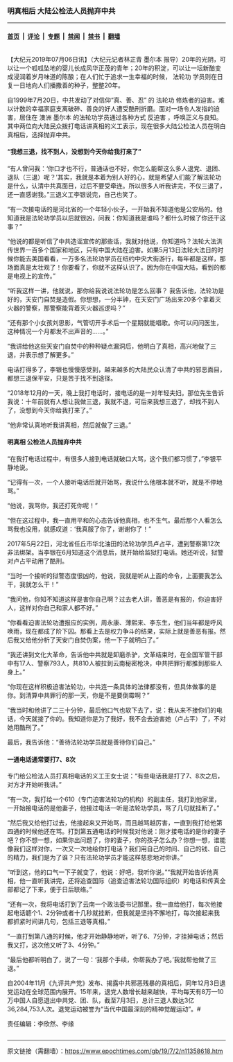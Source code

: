 ### 明真相后 大陆公检法人员抛弃中共

---

#### [首页](../../../..?n11358618) &nbsp;|&nbsp; [评论](../../../../../epoch-comment?n11358618) &nbsp;|&nbsp; [专题](../../../../../epoch-special?n11358618) &nbsp;|&nbsp; [禁闻](../../../../../epoch-news?n11358618) &nbsp;|&nbsp; [禁书](../../../../../books?n11358618) &nbsp;|&nbsp; [翻墙](https://github.com/gfw-breaker/nogfw/blob/master/README.md?n11358618)


<div class="column" id="artbody" itemprop="articleBody">
 <!-- article content begin -->
 <p>
  【大纪元2019年07月06日讯】（大纪元记者林芷青
  <ok href="https://www.epochtimes.com/gb/tag/%E5%A2%A8%E5%B0%94%E6%9C%AC.html">
   墨尔本
  </ok>
  报导）20年的光阴，可以让一个呱呱坠地的婴儿长成风华正茂的青年；20年的积淀，可以让一坛新醅变成浸润着岁月味道的陈酿；在人们忙于追求一生幸福的时候，
  <ok href="https://www.epochtimes.com/gb/tag/%E6%B3%95%E8%BD%AE%E5%8A%9F.html">
   法轮功
  </ok>
  学员则在日复一日地向人们播撒善的种子，整整20年。
 </p>
 <p>
  自1999年7月20日，中共发动了对信仰“真、善、忍” 的
  <ok href="https://www.epochtimes.com/gb/tag/%E6%B3%95%E8%BD%AE%E5%8A%9F.html">
   法轮功
  </ok>
  修炼者的迫害。难以计数的幸福家庭支离破碎、善良的好人遭受酷刑折磨。面对一场令人发指的迫害，居住在
  <ok href="https://www.epochtimes.com/gb/tag/%E6%BE%B3%E6%B4%B2.html">
   澳洲
  </ok>
  <ok href="https://www.epochtimes.com/gb/tag/%E5%A2%A8%E5%B0%94%E6%9C%AC.html">
   墨尔本
  </ok>
  的法轮功学员通过各种方式
  <ok href="https://www.epochtimes.com/gb/tag/%E5%8F%8D%E8%BF%AB%E5%AE%B3.html">
   反迫害
  </ok>
  ，呼唤正义与良知。其中两位向大陆民众拨打电话讲真相的义工表示，现在很多大陆公检法人员在明白真相后，选择抛弃中共。
 </p>
 <h4>
  “我想三退，找不到人，没想到今天你给我打来了”
 </h4>
 <p>
  “有人曾问我：‘你口才也不行，普通话也不好，你怎么能帮这么多人退党、退团、退队（三退）呢？’其实，我就是本着为别人好的心，就是希望人们能了解法轮功是什么，认清中共真面目，过后不要受牵连。所以很多人听我讲完，不仅三退了，还一直感谢我。”三退义工李银说完，自己也笑了。
 </p>
 <p>
  “有一次接电话的是河北省的一个年轻小伙子，一开始我不知道他是公安局的。他知道我是法轮功学员以后就很凶，问我：你知道我是谁吗？都什么时候了你还干这事？”
 </p>
 <p>
  “他说的都是听信了中共造谣宣传的那些话，我就对他说，你知道吗？法轮大法洪传世界一百多个国家和地区，只有中国大陆在迫害。如果5月13日法轮大法日的时候你能去美国看看，一万多名法轮功学员在纽约中央大街游行，每年都是这样，那场面真是太壮观了！你要看了，你就不这样认识了。因为你在中国大陆，看到的都是电视上的宣传。”
 </p>
 <p>
  “听我这样一讲，他就说，那你给我说说法轮功是怎么回事？ 我告诉他，法轮功是好的，天安门自焚是造假。你想想，一分半钟，在天安门广场出来20多个拿着灭火器的警察，那警察能背着灭火器巡逻吗？”
 </p>
 <p>
  “还有那个小女孩刘思影，气管切开手术后一个星期就能唱歌。你可以问问医生，这种情况一个月都发不出声音的……。”
 </p>
 <p>
  “我讲给他这些天安门自焚中的种种疑点漏洞后，他明白了真相，高兴地做了三退，并表示想了解更多。”
 </p>
 <p>
  电话打得多了，李银也慢慢感受到，越来越多的大陆民众认清了中共的邪恶面目，都想三退保平安，只是苦于找不到途径。
 </p>
 <p>
  “2018年12月的一天，晚上我打电话时，接电话的是一对年轻夫妇。那位先生告诉我说：十年前就有人想让我做三退，我就不退，可后来我想三退了，却找不到人了，没想到今天你给我打来了。”
 </p>
 <p>
  “他非常认真地听我讲真相，然后就做了三退。”
 </p>
 <h4>
  明真相 公检法人员抛弃中共
 </h4>
 <p>
  “在我打电话过程中，有很多人接到电话就破口大骂，这个我们都习惯了，”李银平静地说。
 </p>
 <p>
  “记得有一次，一个人接听电话后就开始骂，我说什么他根本就不听，就是不停地骂。”
 </p>
 <p>
  “他说，我骂你，我还打死你呢！”
 </p>
 <p>
  “但在这过程中，我一直用平和的心态告诉他真相，也不生气。最后那个人看怎么骂我也没用，就感叹道：‘我真服了你了，谢谢你了！”
 </p>
 <p>
  2017年5月22日，河北省任丘市华北油田的法轮功学员卢占平，遭到警察第12次非法绑架。当李银在6月知道这个消息后，就开始给监狱打电话。她还听说，狱警对卢占平动用了酷刑。
 </p>
 <p>
  “当时一个接听的狱警态度很凶的，他说，我就是听从上面的命令，上面要我怎么干，我就怎么干！”
 </p>
 <p>
  “我问他，你知不知道这样是害你自己啊？过去老人讲，善恶是有报的，你迫害好人，这样对你自己和家人都不好。”
 </p>
 <p>
  “你看看迫害法轮功遭报应的实例，周永康、薄熙来、李东生，他们当年都是呼风唤雨，现在都成了阶下囚。那看上去是权力争斗的结果，实际上就是善恶有报。然后我又给他分析了天安门自焚伪案，他一下子就明白了。”
 </p>
 <p>
  “我还讲到文化大革命，告诉他中共就是卸磨杀驴，文革结束时，在全国军管干部中有17人、警察793人，共810人被拉到云南秘密枪决，中共把罪行都推到那些人身上。”
 </p>
 <p>
  “你现在这样积极迫害法轮功，中共连一条具体的法律都没有，但具体做事的是你。到清算中共罪行的那一天，你是不是要倒霉啊？”
 </p>
 <p>
  “我当时和他讲了二三十分钟，最后他口气也软下去了，说：我从来不接你们的电话，今天就接了你的。我知道你是为了我好，我不会去迫害她（卢占平）了，不对她用酷刑了。”
 </p>
 <p>
  最后，我告诉他：“善待法轮功学员就是善待你们自己。”
 </p>
 <h4>
  一通电话通常要打7、8次
 </h4>
 <p>
  专门给公检法人员打真相电话的义工王女士说：“有些电话我是打了7、8次之后，对方才开始听我讲。”
 </p>
 <p>
  “有一次，我打给一个610（专门迫害法轮功的机构）的副主任，我打到他家里，一开始接电话的是他妻子，他接过电话一听是法轮功学员，骂了几句就挂断了。”
 </p>
 <p>
  “然后我又给他打过去，他接起来又开始骂，而且越骂越厉害，一直到我打给他第四通的时候他还在骂。打到第五通电话的时候我对他说：刚才接电话的是你的妻子吧？你不想一想，如果你出问题了，你的妻子，你的孩子怎么办？你想一想，谁能像我们这样对你，一次又一次地给你打电话？我们用自己的时间、自己的钱、自己的精力，我们是为了谁？只有法轮功学员才能这样慈悲地对你讲。”
 </p>
 <p>
  “听到这，他的口气一下子就变了，他说：好吧，我听你说。”“我就开始告诉他真相，他一直听我讲完，还将追查国际（追查迫害法轮功国际组织）的电话和传真全部都记了下来，便于日后联络。”
 </p>
 <p>
  “还有一次，我将电话打到了云南一个政法委书记那里。我一直给他打，每次他接起电话聼个1、2分钟或者十几秒就挂断，但我就是坚持不懈地打，每次接起来我都抓紧时间讲几句，包括三退等真相。”
 </p>
 <p>
  “一直打到第八通的时候，他才开始静静地听，听了6、7分钟，才挂掉电话；然后我又打，这次他又听了3、4分钟。”
 </p>
 <p>
  “最后他都听明白了，说了一句：‘我那个手续，你帮我办了吧。’我就帮他做了三退。”
 </p>
 <p>
  自2004年11月《九评共产党》发布、揭露中共邪恶残暴的真相后，同年12月3日退党运动在全球范围内展开。15年来，退党人数增长越来越快，平均每天有8万—10万中国人自愿退出中共党、团、队，截至7月3日，总计三退人数达3亿36,284,753人次。退党运动被誉为“当代中国最深刻的精神觉醒运动”。#
 </p>
 <p>
  责任编辑：李欣然、李缘
 </p>
 <!-- article content end -->
</div>


---

原文链接（需翻墙）：https://www.epochtimes.com/gb/19/7/2/n11358618.htm